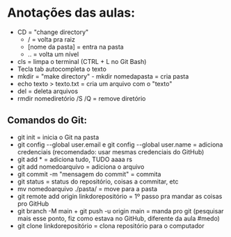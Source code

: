 # Anotações das aulas:

- CD = "change directory"
  - / = volta pra raiz
  - [nome da pasta] = entra na pasta
  - .. = volta um nível
- cls = limpa o terminal (CTRL + L no Git Bash)
- Tecla tab autocompleta o texto
- mkdir = "make directory" - mkdir nomedapasta = cria pasta
- echo texto > texto.txt = cria um arquivo com o "texto"
- del = deleta arquivos 
- rmdir nomediretório /S /Q = remove diretório

## Comandos do Git:

- git init = inicia o Git na pasta
- git config --global user.email e git config --global user.name = adiciona credenciais (recomendado: usar mesmas credenciais do GitHub)
- git add * = adiciona tudo, TUDO aaaa rs
- git add nomedoarquivo = adiciona o arquivo
- git commit -m "mensagem do commit" = commita
- git status = status do repositório, coisas a commitar, etc
- mv nomedoarquivo ./pasta/ = move para a pasta
- git remote add origin linkdorepositório = 1º passo pra mandar as coisas pro GitHub
- git branch -M main + git push -u origin main = manda pro git (pesquisar mais esse ponto, fiz como estava no GitHub, diferente da aula #medo)
- git clone linkdorepositório = clona repositório para o computador